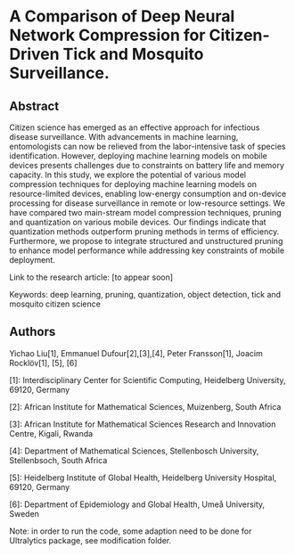 # A Comparison of Deep Neural Network Compression for Citizen-Driven Tick and Mosquito Surveillance.

## Abstract
Citizen science has emerged as an effective approach for infectious disease surveillance. With advancements in machine learning, entomologists can now be relieved from the labor-intensive task of species identification. However, deploying machine learning models on mobile devices presents challenges due to constraints on battery life and memory capacity. In this study, we explore the potential of various model compression techniques for deploying machine learning models on resource-limited devices, enabling low-energy consumption and on-device processing for disease surveillance in remote or low-resource settings. We have compared two main-stream model compression techniques, pruning and quantization on various mobile devices. Our findings indicate that quantization methods outperform pruning methods in terms of efficiency. Furthermore, we propose to integrate structured and unstructured pruning to enhance model performance while addressing key constraints of mobile deployment.

Link to the research article: [to appear soon]

Keywords: deep learning, pruning, quantization, object detection, tick and mosquito citizen science
## Authors
Yichao Liu[1], Emmanuel Dufour[2],[3],[4], Peter Fransson[1], Joacim Rocklöv[1], [5], [6]

[1]: Interdisciplinary Center for Scientific Computing, Heidelberg University, 69120, Germany 

[2]: African Institute for Mathematical Sciences, Muizenberg, South Africa 

[3]: African Institute for Mathematical Sciences Research and Innovation Centre, Kigali, Rwanda 

[4]: Department of Mathematical Sciences, Stellenbosch University, Stellenbsoch, South Africa 

[5]: Heidelberg Institute of Global Health, Heidelberg University Hospital, 69120, Germany 

[6]: Department of Epidemiology and Global Health, Umeå University, Sweden 

Note: in order to run the code, some adaption need to be done for Ultralytics package, see modification folder.
